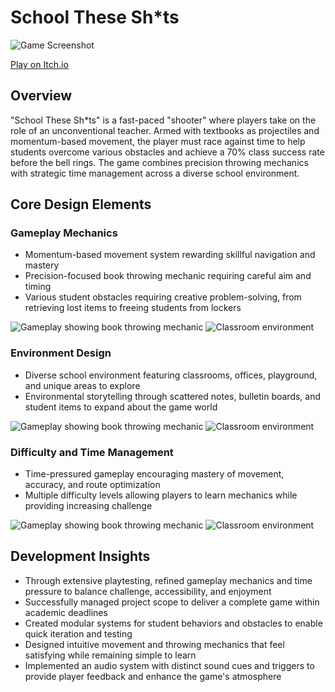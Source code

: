 <div class="page-content">

# School These Sh*ts

![Game Screenshot](https://dakillerxd.github.io/portfolio/assets/school-these-shits/main.png)

[Play on Itch.io](https://danielnoam.itch.io/school-these-shts)

<div class="project-card">

## Overview

"School These Sh*ts" is a fast-paced "shooter" where players take on the role of an unconventional teacher. Armed with textbooks as projectiles and momentum-based movement, the player must race against time to help students overcome various obstacles and achieve a 70% class success rate before the bell rings. The game combines precision throwing mechanics with strategic time management across a diverse school environment.

</div>
<div class="project-card">
    
## Core Design Elements

### Gameplay Mechanics

- Momentum-based movement system rewarding skillful navigation and mastery
- Precision-focused book throwing mechanic requiring careful aim and timing
- Various student obstacles requiring creative problem-solving, from retrieving lost items to freeing students from lockers

<div class="image-gallery">
    <img src="https://dakillerxd.github.io/portfolio/assets/school-these-shits/gameplay1.png" alt="Gameplay showing book throwing mechanic">
    <img src="https://dakillerxd.github.io/portfolio/assets/school-these-shits/gameplay2.png" alt="Classroom environment">
</div>

### Environment Design

- Diverse school environment featuring classrooms, offices, playground, and unique areas to explore
- Environmental storytelling through scattered notes, bulletin boards, and student items to expand about the game world

<div class="image-gallery">
    <img src="https://dakillerxd.github.io/portfolio/assets/school-these-shits/gameplay1.png" alt="Gameplay showing book throwing mechanic">
    <img src="https://dakillerxd.github.io/portfolio/assets/school-these-shits/gameplay2.png" alt="Classroom environment">
</div>

### Difficulty and Time Management

- Time-pressured gameplay encouraging mastery of movement, accuracy, and route optimization
- Multiple difficulty levels allowing players to learn mechanics while providing increasing challenge

<div class="image-gallery">
    <img src="https://dakillerxd.github.io/portfolio/assets/school-these-shits/gameplay1.png" alt="Gameplay showing book throwing mechanic">
    <img src="https://dakillerxd.github.io/portfolio/assets/school-these-shits/gameplay2.png" alt="Classroom environment">
</div>

<div class="project-card">
    
## Development Insights

- Through extensive playtesting, refined gameplay mechanics and time pressure to balance challenge, accessibility, and enjoyment
- Successfully managed project scope to deliver a complete game within academic deadlines
- Created modular systems for student behaviors and obstacles to enable quick iteration and testing
- Designed intuitive movement and throwing mechanics that feel satisfying while remaining simple to learn
- Implemented an audio system with distinct sound cues and triggers to provide player feedback and enhance the game's atmosphere

</div>

